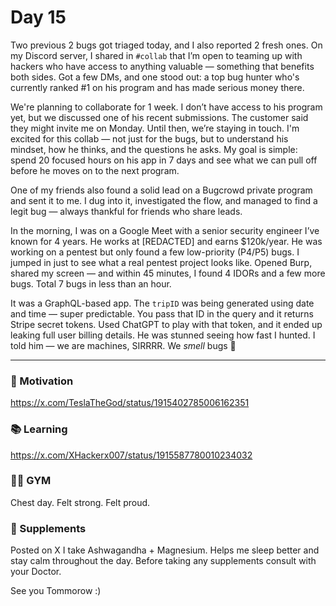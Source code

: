 # Day 15

Two previous 2 bugs got triaged today, and I also reported 2 fresh ones. On my Discord server, I shared in `#collab` that I’m open to teaming up with hackers who have access to anything valuable — something that benefits both sides. Got a few DMs, and one stood out: a top bug hunter who's currently ranked #1 on his program and has made serious money there. 

We're planning to collaborate for 1 week. I don’t have access to his program yet, but we discussed one of his recent submissions. The customer said they might invite me on Monday. Until then, we’re staying in touch. I'm excited for this collab — not just for the bugs, but to understand his mindset, how he thinks, and the questions he asks. My goal is simple: spend 20 focused hours on his app in 7 days and see what we can pull off before he moves on to the next program.

One of my friends also found a solid lead on a Bugcrowd private program and sent it to me. I dug into it, investigated the flow, and managed to find a legit bug — always thankful for friends who share leads.

In the morning, I was on a Google Meet with a senior security engineer I’ve known for 4 years. He works at [REDACTED] and earns $120k/year. He was working on a pentest but only found a few low-priority (P4/P5) bugs. I jumped in just to see what a real pentest project looks like. Opened Burp, shared my screen — and within 45 minutes, I found 4 IDORs and a few more bugs. Total 7 bugs in less than an hour.

It was a GraphQL-based app. The `tripID` was being generated using date and time — super predictable. You pass that ID in the query and it returns Stripe secret tokens. Used ChatGPT to play with that token, and it ended up leaking full user billing details. He was stunned seeing how fast I hunted. I told him — we are machines, SIRRRR. We *smell* bugs 😤

---

### 🧠 Motivation  
https://x.com/TeslaTheGod/status/1915402785006162351

### 📚 Learning  
https://x.com/XHackerx007/status/1915587780010234032

### 🏋️‍♂️ GYM  
Chest day. Felt strong. Felt proud.

### 💊 Supplements  
Posted on X I take Ashwagandha + Magnesium. Helps me sleep better and stay calm throughout the day. Before taking any supplements consult with your Doctor.

See you Tommorow :)
